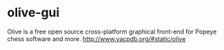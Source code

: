 # olive-gui
Olive is a free open source cross-platform graphical front-end for Popeye chess software and more.
http://www.yacpdb.org/#static/olive
